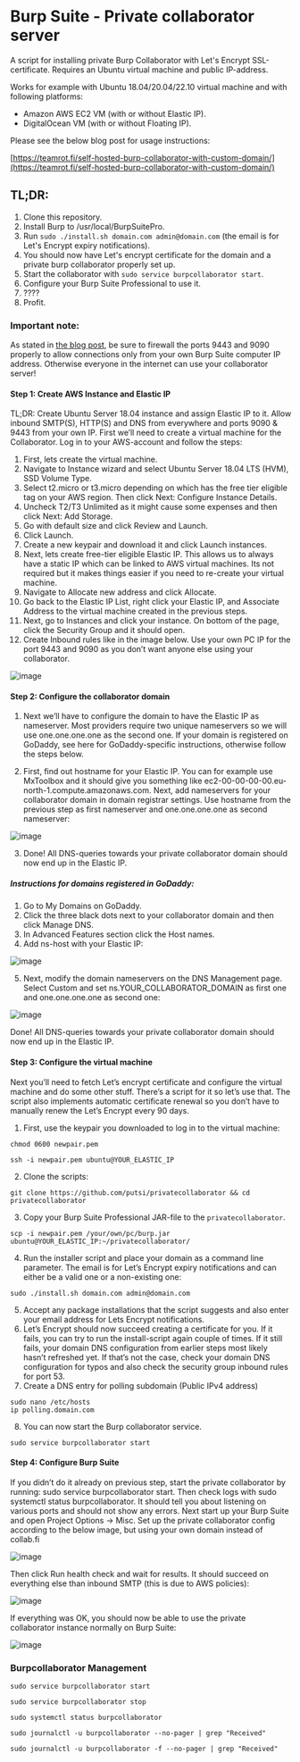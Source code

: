 # Burp Suite - Private collaborator server

A script for installing private Burp Collaborator with Let's Encrypt SSL-certificate. Requires an Ubuntu virtual machine and public IP-address.

Works for example with Ubuntu 18.04/20.04/22.10 virtual machine and with following platforms:
- Amazon AWS EC2 VM (with or without Elastic IP).
- DigitalOcean VM (with or without Floating IP).

Please see the below blog post for usage instructions:

[https://teamrot.fi/self-hosted-burp-collaborator-with-custom-domain/](https://teamrot.fi/self-hosted-burp-collaborator-with-custom-domain/)

## TL;DR:

1. Clone this repository.
2. Install Burp to /usr/local/BurpSuitePro.
3. Run `sudo ./install.sh domain.com admin@domain.com` (the email is for Let's Encrypt expiry notifications).
4. You should now have Let's encrypt certificate for the domain and a private burp collaborator properly set up.
5. Start the collaborator with `sudo service burpcollaborator start`.
6. Configure your Burp Suite Professional to use it.
7. ????
8. Profit.

### Important note:

As stated in [the blog post](https://teamrot.fi/self-hosted-burp-collaborator-with-custom-domain/), be sure to firewall the ports 9443 and 9090 properly to allow connections only from your own Burp Suite computer IP address. Otherwise everyone in the internet can use your collaborator server!

#### Step 1: Create AWS Instance and Elastic IP

TL;DR: Create Ubuntu Server 18.04 instance and assign Elastic IP to it. Allow inbound SMTP(S), HTTP(S) and DNS from everywhere and ports 9090 & 9443 from your own IP.
First we’ll need to create a virtual machine for the Collaborator. Log in to your AWS-account and follow the steps:

1. First, lets create the virtual machine.
2. Navigate to Instance wizard and select Ubuntu Server 18.04 LTS (HVM), SSD Volume Type.
3. Select t2.micro or t3.micro depending on which has the free tier eligible tag on your AWS region. Then click Next: Configure Instance Details.
4. Uncheck T2/T3 Unlimited as it might cause some expenses and then click Next: Add Storage.
5. Go with default size and click Review and Launch.
6. Click Launch.
7. Create a new keypair and download it and click Launch instances.
8. Next, lets create free-tier eligible Elastic IP. This allows us to always have a static IP which can be linked to AWS virtual machines. Its not required but it makes things easier if you need to re-create your virtual machine.
9. Navigate to Allocate new address and click Allocate.
10. Go back to the Elastic IP List, right click your Elastic IP, and Associate Address to the virtual machine created in the previous steps.
11. Next, go to Instances and click your instance. On bottom of the page, click the Security Group and it should open.
12. Create Inbound rules like in the image below. Use your own PC IP for the port 9443 and 9090 as you don’t want anyone else using your collaborator.

![image](https://github.com/user-attachments/assets/5630d98a-d179-4187-83da-2d527ec060ed)

#### Step 2: Configure the collaborator domain

1. Next we’ll have to configure the domain to have the Elastic IP as nameserver. Most providers require two unique nameservers so we will use one.one.one.one as the second one. If your domain is registered on GoDaddy, see here for GoDaddy-specific instructions, otherwise follow the steps below.

2. First, find out hostname for your Elastic IP. You can for example use MxToolbox and it should give you something like ec2-00-00-00-00.eu-north-1.compute.amazonaws.com.
Next, add nameservers for your collaborator domain in domain registrar settings. Use hostname from the previous step as first nameserver and one.one.one.one as second nameserver:

![image](https://github.com/user-attachments/assets/bf2eec4c-7685-432d-84cb-58db7a57beb9)


3. Done! All DNS-queries towards your private collaborator domain should now end up in the Elastic IP.

##### Instructions for domains registered in GoDaddy:
1. Go to My Domains on GoDaddy.
2. Click the three black dots next to your collaborator domain and then click Manage DNS.
3. In Advanced Features section click the Host names.
4. Add ns-host with your Elastic IP:

![image](https://github.com/user-attachments/assets/99366ebc-25f9-478f-a16a-fd13e3d95e1c)

5. Next, modify the domain nameservers on the DNS Management page. Select Custom and set ns.YOUR_COLLABORATOR_DOMAIN as first one and one.one.one.one as second one:

![image](https://github.com/user-attachments/assets/c706dc3b-b7e7-4a36-9774-a7993169fbe3)

Done! All DNS-queries towards your private collaborator domain should now end up in the Elastic IP.

#### Step 3: Configure the virtual machine
Next you’ll need to fetch Let’s encrypt certificate and configure the virtual machine and do some other stuff. There’s a script for it so let’s use that. The script also implements automatic certificate renewal so you don’t have to manually renew the Let’s Encrypt every 90 days.

1. First, use the keypair you downloaded to log in to the virtual machine:

```
chmod 0600 newpair.pem
```
```
ssh -i newpair.pem ubuntu@YOUR_ELASTIC_IP
```

2. Clone the scripts:

```
git clone https://github.com/putsi/privatecollaborator && cd privatecollaborator
```
3. Copy your Burp Suite Professional JAR-file to the `privatecollaborator`.

```
scp -i newpair.pem /your/own/pc/burp.jar ubuntu@YOUR_ELASTIC_IP:~/privatecollaborator/
```

4. Run the installer script and place your domain as a command line parameter. The email is for Let’s Encrypt expiry notifications and can either be a valid one or a non-existing one:

```
sudo ./install.sh domain.com admin@domain.com
```

5. Accept any package installations that the script suggests and also enter your email address for Lets Encrypt notifications.
6. Let’s Encrypt should now succeed creating a certificate for you. If it fails, you can try to run the install-script again couple of times. If it still fails, your domain DNS configuration from earlier steps most likely hasn’t refreshed yet. If that’s not the case, check your domain DNS configuration for typos and also check the security group inbound rules for port 53.
7. Create a DNS entry for polling subdomain (Public IPv4 address)
```
sudo nano /etc/hosts
ip polling.domain.com
```
8. You can now start the Burp collaborator service.

```
sudo service burpcollaborator start
```

#### Step 4: Configure Burp Suite
If you didn’t do it already on previous step, start the private collaborator by running: sudo service burpcollaborator start. Then check logs with sudo systemctl status burpcollaborator. It should tell you about listening on various ports and should not show any errors.
Next start up your Burp Suite and open Project Options -> Misc. Set up the private collaborator config according to the below image, but using your own domain instead of collab.fi

![image](https://github.com/user-attachments/assets/e35f8fd9-0c18-4229-bd51-eea3dc3611e5)

Then click Run health check and wait for results. It should succeed on everything else than inbound SMTP (this is due to AWS policies):

![image](https://github.com/user-attachments/assets/bfb5bad9-a8b1-480a-bec2-efa89e8b0610)

If everything was OK, you should now be able to use the private collaborator instance normally on Burp Suite:

![image](https://github.com/user-attachments/assets/f0187f86-4c6b-4144-9791-96f84f68c7ad)


### Burpcollaborator Management
```
sudo service burpcollaborator start
```
```
sudo service burpcollaborator stop
```
```
sudo systemctl status burpcollaborator
```
```
sudo journalctl -u burpcollaborator --no-pager | grep "Received"
```
```
sudo journalctl -u burpcollaborator -f --no-pager | grep "Received"
```
